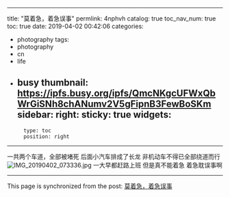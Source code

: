 
---
title: "莫着急，着急误事"
permlink: 4nphvh
catalog: true
toc_nav_num: true
toc: true
date: 2019-04-02 00:42:06
categories:
- photography
tags:
- photography
- cn
- life
- busy
thumbnail: https://ipfs.busy.org/ipfs/QmcNKgcUFWxQbWrGiSNh8chANumv2V5gFipnB3FewBoSKm
sidebar:
    right:
        sticky: true
widgets:
    -
        type: toc
        position: right
---


一共两个车道，全部被堵死
后面小汽车排成了长龙
非机动车不得已全部绕道而行
![IMG_20190402_073336.jpg](https://ipfs.busy.org/ipfs/QmcNKgcUFWxQbWrGiSNh8chANumv2V5gFipnB3FewBoSKm)
一大早都赶路上班
但是真不能着急
着急耽误事啊

- - -

This page is synchronized from the post: [莫着急，着急误事](https://steemit.com/@andrewma/4nphvh)
